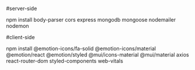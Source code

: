 #server-side
<p>npm install body-parser cors express mongodb mongoose nodemailer nodemon</p>

#client-side
<p>npm install @emotion-icons/fa-solid @emotion-icons/material @emotion/react @emotion/styled @mui/icons-material @mui/material axios react-router-dom styled-components web-vitals</p>
